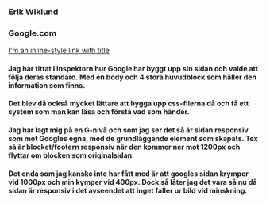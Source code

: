 ### Erik Wiklund

### Google.com


[I'm an inline-style link with title](https://www.google.com "Google's Hemsida")

#### Jag har tittat i inspektorn hur Google har byggt upp sin sidan och valde att följa deras standard. Med en body och 4 stora huvudblock som håller den information som finns.

#### Det blev då också mycket lättare att bygga upp css-filerna då och få ett system som man kan läsa och förstå vad som händer.

#### Jag har lagt mig på en G-nivå och som jag ser det så är sidan responsiv som mot Googles egna, med de grundläggande element som skapats. Tex så är blocket/footern responsiv när den kommer ner mot 1200px och flyttar om blocken som originalsidan.

#### Det enda som jag kanske inte har fått med är att googles sidan krymper vid 1000px och min kymper vid 400px. Dock så låter jag det vara så nu då sidan är responsiv i det avseendet att inget faller ur bild vid minskning.